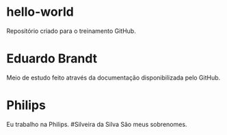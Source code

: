 # hello-world
Repositório criado para o treinamento GitHub.
# Eduardo Brandt
Meio de estudo feito através da documentação disponibilizada pelo GitHub.
# Philips
Eu trabalho na Philips.
#Silveira da Silva
São meus sobrenomes.
